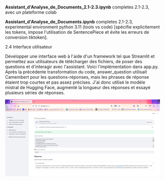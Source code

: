 **Assistant_d'Analyse_de_Documents_2.1-2.3.ipynb** completes 2.1-2.3, avec un plateforme colab

**Assistant_d'Analyse_de_Documents.ipynb** completes 2.1-2.3, experimental environment python 3.11 (tools vs code) [spécifie explicitement les tokens, impose l'utilisation de SentencePiece et évite les erreurs de conversion tiktoken].

2.4 Interface utilisateur

Développer une interface web à l'aide d'un framework tel que Streamlit et permettez aux utilisateurs de télécharger des fichiers, de poser des questions et d'interagir avec l'assistant. Voici l'implémentation dans app.py. Après la précédente transformation du code, answer_question utilisait Camembert pour les questions-réponses, mais les phrases de réponse étaient trop courtes et pas assez précises. J'ai donc utilisé le modèle mistral de Hugging Face, augmenté la longueur des réponses et essayé plusieurs séries de réponses.

![img](./ressources/plateform_res.jpg)
